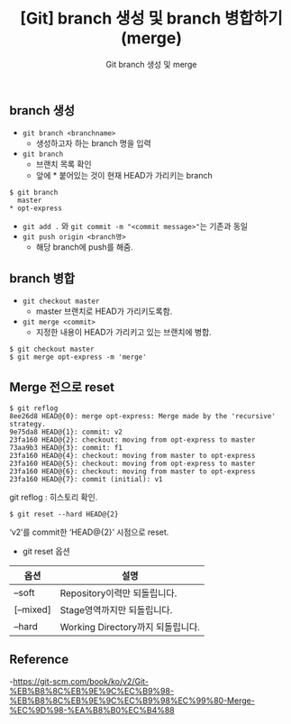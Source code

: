 ﻿---
layout: post
title: "[Git] branch 생성 및 branch 병합하기(merge)"
subtitle: "Git branch 생성 및 merge"
categories: study
tags: Git
---
**branch 생성**
---
- `git branch <branchname>`
	- 생성하고자 하는 branch 명을 입력
- `git branch`
	- 브랜치 목록 확인
	- 앞에 * 붙어있는 것이 현재 HEAD가 가리키는 branch

```
$ git branch
  master
* opt-express
```
- `git add .` 와 `git commit -m "<commit message>"`는 기존과 동일
- `git push origin <branch명>`
	- 해당 branch에 push를 해줌.

**branch 병합**
---
- `git checkout master`
	- master 브랜치로 HEAD가 가리키도록함.
- `git merge <commit>`
	- 지정한 <commit> 내용이 HEAD가 가리키고 있는 브랜치에 병합.
	
```
$ git checkout master
$ git merge opt-express -m 'merge'
```

**Merge 전으로 reset**
---
```
$ git reflog
8ee26d8 HEAD@{0}: merge opt-express: Merge made by the 'recursive' strategy.
9e75da8 HEAD@{1}: commit: v2
23fa160 HEAD@{2}: checkout: moving from opt-express to master
73aa9b3 HEAD@{3}: commit: f1
23fa160 HEAD@{4}: checkout: moving from master to opt-express
23fa160 HEAD@{5}: checkout: moving from opt-express to master
23fa160 HEAD@{6}: checkout: moving from master to opt-express
23fa160 HEAD@{7}: commit (initial): v1
```
git reflog : 히스토리 확인. 
```
$ git reset --hard HEAD@{2}
```
‘v2’를 commit한 ‘HEAD@{2}’ 시점으로 reset.

- git reset 옵션  

|옵션|설명|
|---|---|
|–soft	|Repository이력만 되돌립니다.|
|[–mixed]|	Stage영역까지만 되돌립니다.|
|–hard|	Working Directory까지 되돌립니다.|

**Reference**
---
-https://git-scm.com/book/ko/v2/Git-%EB%B8%8C%EB%9E%9C%EC%B9%98-%EB%B8%8C%EB%9E%9C%EC%B9%98%EC%99%80-Merge-%EC%9D%98-%EA%B8%B0%EC%B4%88
